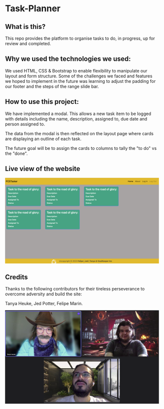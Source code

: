 # Task-Planner

## What is this?

This repo provides the platform to organise tasks to do, in progress, up for review and completed.

## Why we used the technologies we used:

We used HTML, CSS & Bootstrap to enable flexibility to manipulate our layout and form structure. Some of the challenges we faced and features we hoped to implement in the future was learning to adjust the padding for our footer and the steps of the range slide bar.

## How to use this project:

We have implemented a modal. This allows a new task item to be logged with details including the name, description, assigned to, due date and person assigned to.

The data from the modal is then reflected on the layout page where cards are displaying an outline of each task.

The future goal will be to assign the cards to columns to tally the "to do" vs the "done".

## Live view of the website

![](./Images/live-site.png)

## Credits

Thanks to the following contributors for their tireless perseverance to overcome adversity and build the site:

Tanya Heuke, Jed Potter, Felipe Marin.

![](./Images/credits-image-2.png)
